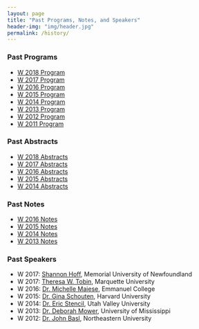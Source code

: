 ```yaml
---
layout: page
title: "Past Programs, Notes, and Speakers"
header-img: "img/header.jpg"
permalink: /history/
---
```


<div class="container">
  <div class="row">
    <div class="col-md-4 col-sm-6 col-xs-12">
      <div class="post-list-box">
        <h3 class="post-list-header">Past Programs</h3>
        <ul class="post-list">
          <li class="text-small"><a href="{{ site.baseurl }}/docs/2018-program.pdf">W 2018 Program</a></li>
          <li class="text-small"><a href="{{ site.baseurl }}/docs/2017-program.pdf">W 2017 Program</a></li>
          <li class="text-small"><a href="{{ site.baseurl }}/docs/2016-program.pdf">W 2016 Program</a></li>
          <li class="text-small"><a href="{{ site.baseurl }}/docs/2015-program.pdf">W 2015 Program</a></li>
          <li class="text-small"><a href="{{ site.baseurl }}/docs/2014-program.pdf">W 2014 Program</a></li>
          <li class="text-small"><a href="{{ site.baseurl }}/docs/2013-program.pdf">W 2013 Program</a></li>
          <li class="text-small"><a href="{{ site.baseurl }}/docs/2012-program.pdf">W 2012 Program</a></li>
          <li class="text-small"><a href="{{ site.baseurl }}/docs/2011-program.pdf">W 2011 Program</a></li>
        </ul>
      </div>
    </div>
    <div class="col-md-4 col-sm-6 col-xs-12">
      <div class="post-list-box">
        <h3 class="post-list-header">Past Abstracts</h3>
        <ul class="post-list">
          <li class="text-small"><a href="{{ site.baseurl }}/docs/2018-abstracts.pdf">W 2018 Abstracts</a></li>
          <li class="text-small"><a href="{{ site.baseurl }}/docs/2017-abstracts.pdf">W 2017 Abstracts</a></li>
          <li class="text-small"><a href="{{ site.baseurl }}/docs/2016-abstracts.pdf">W 2016 Abstracts</a></li>
          <li class="text-small"><a href="{{ site.baseurl }}/docs/2015-abstracts.pdf">W 2015 Abstracts</a></li>
          <li class="text-small"><a href="{{ site.baseurl }}/docs/2014-abstracts.pdf">W 2014 Abstracts</a></li>
        </ul>
      </div>
    </div>
    <div class="col-md-4 col-sm-6 col-xs-12">
      <div class="post-list-box">
        <h3 class="post-list-header">Past Notes</h3>
        <ul class="post-list">
          <li class="text-small"><a href="{{ site.baseurl }}/docs/2016-notes.pdf">W 2016 Notes</a></li>
          <li class="text-small"><a href="{{ site.baseurl }}/docs/2015-notes.pdf">W 2015 Notes</a></li>
          <li class="text-small"><a href="{{ site.baseurl }}/docs/2014-notes.pdf">W 2014 Notes</a></li>
          <li class="text-small"><a href="{{ site.baseurl }}/docs/2013-notes.pdf">W 2013 Notes</a></li>
        </ul>
      </div>
    </div>
  </div>
  <div class="row">
    <div class="col-xs-12">
      <div class="post-list-box">
        <h3 class="post-list-header">Past Speakers</h3>
        <ul class="post-list">
          <li class="text-small">W 2017: <a href="https://www.mun.ca/philosophy/faculty/hoff.php">Shannon Hoff</a>, Memorial University of Newfoundland</li>
          <li class="text-small">W 2017: <a href="http://www.marquette.edu/phil/faculty_tobin.shtml">Theresa W. Tobin</a>, Marquette University</li>
          <li class="text-small">W 2016: <a href="http://www.emmanuel.edu/academics/our-faculty/michelle-maiese.html">Dr. Michelle Maiese</a>, Emmanuel College</li>
          <li class="text-small">W 2015: <a href="http://www.ginaschouten.com/">Dr. Gina Schouten</a>, Harvard University</li>
          <li class="text-small">W 2014: <a href="https://ericstencil.wordpress.com/">Dr. Eric Stencil</a>, Utah Valley University</li>
          <li class="text-small">W 2013: <a href="http://philosophy.olemiss.edu/deborah-mower/">Dr. Deborah Mower</a>, University of Mississippi</li>
          <li class="text-small">W 2012: <a href="https://www.northeastern.edu/cssh/faculty/john-basl">Dr. John Basl</a>, Northeastern University</li>
        </ul>
      </div>
    </div>
  </div>
</div>
